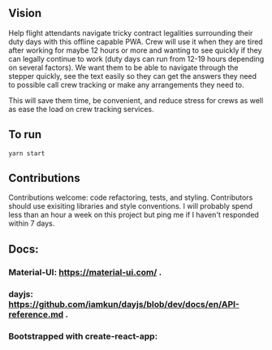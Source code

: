 ## Vision
Help flight attendants navigate tricky contract legalities surrounding their duty days with this offline capable PWA. 
Crew will use it when they are tired after working for maybe 12 hours or more and wanting to see quickly if they can legally continue to work (duty days can run from 12-19 hours depending on several factors).
We want them to be able to navigate through the stepper quickly, see the text easily so they can get the answers they need to possible call crew tracking or make any arrangements they need to.

This will save them time, be convenient, and reduce stress for crews as well as ease the load on crew tracking services. 

## To run
```yarn start```


## Contributions
Contributions welcome: code refactoring, tests, and styling. Contributors should use exisiting libraries and style conventions. I will probably spend less than an hour a week on this project but ping me if I haven't responded within 7 days.

## Docs: 
### Material-UI: https://material-ui.com/ . 
### dayjs: https://github.com/iamkun/dayjs/blob/dev/docs/en/API-reference.md . 

### Bootstrapped with create-react-app: 




